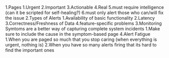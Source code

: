 1.Pages
   1.Urgent
   2.Important
   3.Actionable
   4.Real
   5.must require intelligence (can it be scripted for self-healing?)
   6.must only alert those who can/will fix the issue
2.Types of Alerts
   1.Availability of basic functionality
   2.Latency
   3.Correctness/Freshness of Data
   4.feature-specific problems
3.Monitoring Symtoms are a better way of capturing complete system incidents
   1.Make sure to include the cause in the symptom-based page
4.Alert Fatigue
   1.When you are paged so much that you stop caring (when everything is urgent, nothing is)
   2.When you have so many alerts firing that its hard to find the important ones
   

